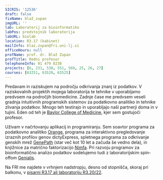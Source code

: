 ```yaml
---
SICRIS: '12536'
draft: false
fixName: blaž_zupan
imgURL: ''
lab: Laboratorij za bioinformatiko
labPos: predstojnik laboratorija
labURL: biolab
location: R3.17 (kabinet)
mailInfo: blaz.zupan@fri.uni-lj.si
officeHours: null
profName: prof. dr. Blaž Zupan
profTitle: Redni profesor
telephoneInfo: 01 479 8238
projects: [6, 231, 538, 551, 569, 25, 26, 27]
courses: [63251, 63520, 63525]
---
```

Predavam in raziskujem na področju odkrivanja znanj iz podatkov. V raziskovalnih projektih mojega laboratorija te tehnike v uporabljamo predvsem na področjih biomedicine. Zadnje čase me predvsem veseli gradnja intuitivnih programskih sistemov za podatkovno analitiko in tehnike zlivanja podatkov. Mnogo teh testirajo in uporabljajo naši partnerji doma in v tujini. Eden od teh je [Baylor College of Medicine](http://www.bcm.edu/), kjer sem gostujoči profesor.

Uživam v načrtovanju aplikacij in programiranju. Sem soavtor programa za podatkovno analitiko [Orange](http://www.ailab.si/orange), programa za interaktivno pregledovanje izraznih profilov genov dictyExpress, spletnega programa za odkrivanje genskih mrež [GenePath](http://www.genepath.org/) (star več kot 10 let a začuda še vedno dela), in knjižnice za matrično faktorizacijo [Nimfa](http://nimfa.biolab.si/). Pri razvoju programov za bioinformatično analizo podatkov sodelujemo tudi z laboratorijskim spin-offom [Genialis](http://www.genialis.com/).

Na FRI me najdete v vrhnjem nadstropju, desno od stopnišča, skoraj pri balkonu, v [pisarni R3.17 ali laboratoriju R3.20/22](http://file.biolab.si/files/ul-fri-biolab-kako-do-nas.pdf).